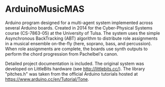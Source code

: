 # ArduinoMusicMAS
Arduino program designed for a multi-agent system implemented across several Arduino boards. Created in 2014 for the Cyber-Physical Systems course (CS-7863-05) at the University of Tulsa. The system uses the simple Asynchronous BackTracking (ABT) algorithm to distribute role assignments in a musical ensemble on-the-fly (here, soprano, bass, and percussion). When role assignments are complete, the boards use synth outputs to perform the chord progression from Pachelbel's canon.

Detailed project documentation is included. The original system was developed on LittleBits hardware (see http://littlebits.cc/). The library "pitches.h" was taken from the official Arduino tutorials hosted at https://www.arduino.cc/en/Tutorial/Tone.
